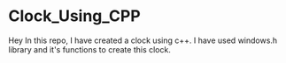 # Clock_Using_CPP
Hey In this repo, I have created a clock using c++. I have used windows.h library and it's functions to create this clock.
